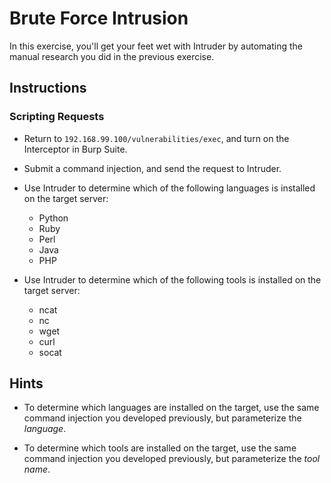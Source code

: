 # Brute Force Intrusion

In this exercise, you'll get your feet wet with Intruder by automating the manual research you did in the previous exercise.

## Instructions

### Scripting Requests

- Return to `192.168.99.100/vulnerabilities/exec`, and turn on the Interceptor in Burp Suite.

- Submit a command injection, and send the request to Intruder.

- Use Intruder to determine which of the following languages is installed on the target server:
  - Python
  - Ruby
  - Perl
  - Java
  - PHP

- Use Intruder to determine which of the following tools is installed on the target server:
  - ncat
  - nc
  - wget
  - curl
  - socat
  
## Hints

- To determine which languages are installed on the target, use the same command injection you developed previously, but parameterize the _language_.

- To determine which tools are installed on the target, use the same command injection you developed previously, but parameterize the _tool name_.
